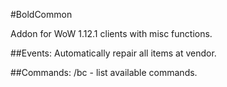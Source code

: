 #BoldCommon

Addon for WoW 1.12.1 clients with misc functions.

##Events:
Automatically repair all items at vendor.

##Commands:
/bc - list available commands.